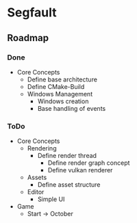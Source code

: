 # Segfault
## Roadmap
### Done 
- Core Concepts
  - Define base architecture
  - Define CMake-Build
  - Windows Management
    - Windows creation
    - Base handling of events

### ToDo
- Core Concepts
  - Rendering
    - Define render thread
      - Define render graph concept
      - Define vulkan renderer
  - Assets
    - Define asset structure
  - Editor
    - Simple UI
- Game 
  - Start -> October
